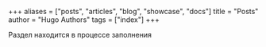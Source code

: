 +++
aliases = ["posts", "articles", "blog", "showcase", "docs"]
title = "Posts"
author = "Hugo Authors"
tags = ["index"]
+++


Раздел находится в процессе заполнения